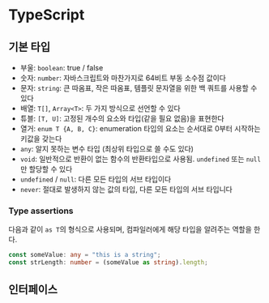 # TypeScript

## 기본 타입

- 부울: `boolean`: true / false
- 숫자: `number`: 자바스크립트와 마찬가지로 64비트 부동 소수점 값이다
- 문자: `string`: 큰 따옴표, 작은 따옴표, 템플릿 문자열을 위한 백 쿼트를 사용할 수 있다
- 배열: `T[]`, `Array<T>`: 두 가지 방식으로 선언할 수 있다
- 튜블: `[T, U]`: 고정된 개수의 요소와 타입(같을 필요 없음)을 표현한다
- 열거: `enum T {A, B, C}`: enumeration 타입의 요소는 순서대로 0부터 시작하는 키값을 갖는다
- `any`: 알지 못하는 변수 타입 (최상위 타입으로 쓸 수도 있다)
- `void`: 일반적으로 반환이 없는 함수의 반환타입으로 사용됨. `undefined` 또는 `null`만 할당할 수 있다
- `undefined` / `null`: 다른 모든 타입의 서브 타입이다
- `never`: 절대로 발생하지 않는 값의 타입, 다른 모든 타입의 서브 타입니다

### Type assertions

다음과 같이 `as T`의 형식으로 사용되며, 컴파일러에게 해당 타입을 알려주는 역할을 한다.

```ts
const someValue: any = "this is a string";
const strLength: number = (someValue as string).length;
```

## 인터페이스
